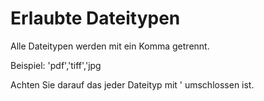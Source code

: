 # Erlaubte Dateitypen

Alle Dateitypen werden mit ein Komma getrennt.

Beispiel: 'pdf','tiff','jpg

Achten Sie darauf das jeder Dateityp mit ' umschlossen ist.
